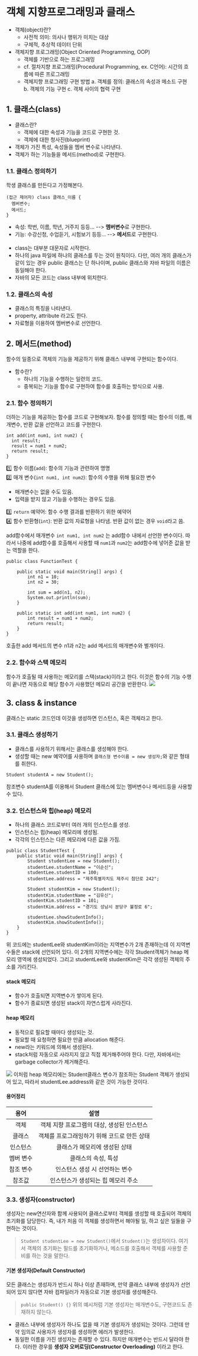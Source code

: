 # 객체 지향프로그래밍과 클래스

* 객체(object)란?
  - 사전적 의미: 의사나 행위가 미치는 대상
  - 구체적, 추상적 데이터 단위
* 객체지향 프로그래밍(Object Oriented Programming, OOP)
  - 객체를 기반으로 하는 프로그래밍
  - cf. 절차지향 프로그래밍(Procedural Programming, ex. C언어): 시간의 흐름에 따른 프로그래밍
  - 객체지향 프로그래밍 구현 방법
    a. 객체를 정의: 클래스의 속성과 메소드 구현
    b. 객체의 기능 구현
    c. 객체 사이의 협력 구현

## 1. 클래스(class)

* 클래스란?
  * 객체에 대한 속성과 기능을 코드로 구현한 것.
  * 객체에 대한 청사진(blueprint)
* 객체가 가진 특성, 속성들을 멤버 변수로 나타낸다.
* 객체가 하는 기능들을 메서드(method)로 구현한다.

### 1.1. 클래스 정의하기
학생 클래스를 만든다고 가정해본다.
```
(접근 제어자) class 클래스_이름 {
  멤버변수;
  메서드;
}
```
* 속성: 학번, 이름, 학년, 거주지 등등... --> **멤버변수**로 구현한다.
* 기능: 수강신청, 수업듣기, 시험보기 등등... --> **메서드**로 구현한다.<br><br>
* class는 대부분 대문자로 시작한다.
* 하나의 java 파일에 하나의 클래스를 두는 것이 원칙이다. 다만, 여러 개의 클래스가 같이 있는 경우 public 클래스는 단 하나이며, public 클래스와 자바 파일의 이름은 동일해야 한다.
* 자바의 모든 코드는 class 내부에 위치한다.

### 1.2. 클래스의 속성
* 클래스의 특징을 나타낸다.
* property, attribute 라고도 한다.
* 자료형을 이용하여 멤버변수로 선언한다.


## 2. 메서드(method)
함수의 일종으로 객체의 기능을 제공하기 위해 클래스 내부에 구현되는 함수이다.
* 함수란?
  * 하나의 기능을 수행하는 일련의 코드.
  * 중복되는 기능을 함수로 구현하여 함수를 호출하는 방식으로 사용.

### 2.1. 함수 정의하기
더하는 기능을 제공하는 함수를 코드로 구현해보자. 함수를 정의할 때는 함수의 이름, 매개변수, 반환 값을 선언하고 코드를 구현한다.
```
int add(int num1, int num2) {
  int result;
  result = num1 + num2;
  return result;
}
```
:one: 함수 이름(`add`): 함수의 기능과 관련하여 명명<br>
:two: 매개 변수(`int num1, int num2`): 함수의 수행을 위해 필요한 변수
  * 매개변수는 없을 수도 있음.
  * 입력을 받지 않고 기능을 수행하는 경우도 있음.

:three: `return` 예약어: 함수 수행 결과를 반환하기 위한 예약어<br>
:four: 함수 반환형(`int`): 반환 값의 자료형을 나타냄. 반환 값이 없는 경우 `void`라고 씀.<br>

add함수에서 매개변수 `int num1, int num2` 는 add함수 내에서 선언한 변수이다. 따라서 나중에 add함수를 호출해서 사용할 때 `num1`과 `num2`는 add함수에 넣어준 값을 받는 역할을 한다.
```
public class FunctionTest {

	public static void main(String[] args) {
		int n1 = 10;
		int n2 = 30;
		
		int sum = add(n1, n2);
		System.out.println(sum);
	}
	
	public static int add(int num1, int num2) {
		int result = num1 + num2;
		return result;
	}
}
```
호출한 add 메서드의 변수 n1과 n2는 add 메서드의 매개변수와 별개이다.

### 2.2. 함수와 스택 메모리
함수가 호출될 때 사용하는 메모리를 스택(stack)이라고 한다. 이것은 함수의 기능 수행이 끝나면 자동으로 해당 함수가 사용했던 메모리 공간을 반환한다.
<img src = "https://raw.githubusercontent.com/MrKeeplearning/Java-LAB-basic/main/%EA%B0%9D%EC%B2%B4%EC%A7%80%ED%96%A5%20%ED%94%84%EB%A1%9C%EA%B7%B8%EB%9E%98%EB%B0%8D/img/java_MethodnStack.png">


## 3. class & instance
클래스는 static 코드인데 이것을 생성하면 인스턴스, 혹은 객체라고 한다.

### 3.1. 클래스 생성하기
* 클래스를 사용하기 위해서는 클래스를 생성해야 한다.
* 생성할 때는 new 예약어를 사용하며 `클래스형 변수이름 = new 생성자;`와 같은 형태를 취한다.
```
Student studentA = new Student();
```
참조변수 studentA를 이용해서 Student 클래스에 있는 멤버변수나 메서드등을 사용할 수 있다.

### 3.2. 인스턴스와 힙(heap) 메모리
* 하나의 클래스 코드로부터 여러 개의 인스턴스를 생성.
* 인스턴스는 힙(heap) 메모리에 생성됨.
* 각각의 인스턴스는 다른 메모리에 다른 값을 가짐.

```
public class StudentTest {
	public static void main(String[] args) {
		Student studentLee = new Student();
		studentLee.studentName = "이순신";
		studentLee.studentID = 100;
		studentLee.address = "제주특별자치도 제주시 첨단로 242";

		Student studentKim = new Student();
		studentKim.studentName = "김유신";
		studentKim.studentID = 101;
		studentKim.address = "경기도 성남시 분당구 불정로 6";

		studentLee.showStudentInfo();
		studentKim.showStudentInfo();
	}
}
```
위 코드에는 studentLee와 studentKim이라는 지역변수가 2개 존재하는데 이 지역변수들은 stack에 선언되어 있다.
이 2개의 지역변수에는 각각 Student객체가 heap 메모리 영역에 생성되었다. 그리고 studentLee와 studentKim은 각각 생성된 객체의 주소를 가리킨다.

#### stack 메모리
* 함수가 호출되면 지역변수가 쌓이게 된다.
* 함수가 종료되면 생성된 stack이 자연스럽게 사라진다.

#### heap 메모리
* 동적으로 필요할 때마다 생성되는 것.
* 필요할 때 요청하면 필요한 만큼 allocation 해준다.
* new라는 키워드에 의해서 생성된다.
* stack처럼 자동으로 사라지지 않고 직접 제거해주어야 한다. 다만, 자바에서는 garbage collector가 제거해준다.

<img src = "https://raw.githubusercontent.com/MrKeeplearning/Java-LAB-basic/main/%EA%B0%9D%EC%B2%B4%EC%A7%80%ED%96%A5%20%ED%94%84%EB%A1%9C%EA%B7%B8%EB%9E%98%EB%B0%8D/img/StacknHeap.png">
이처럼 heap 메모리에는 Student클래스 변수가 참조하는 Student 객체가 생성되어 있고, 따라서 studentLee.address와 같은 것이 가능한 것이다.

#### 용어정리
| 용어 | 설명 |
|:---:|:---:|
|객체|객체 지향 프로그램의 대상, 생성된 인스턴스|
|클래스|객체를 프로그래밍하기 위해 코드로 만든 상태|
|인스턴스|클래스가 메모리에 생성된 상태|
|멤버 변수|클래스의 속성, 특성|
|참조 변수|인스턴스 생성 시 선언하는 변수|
|참조값|인스턴스가 생성되는 힙 메모리 주소|

### 3.3. 생성자(constructor)
생성자는 new연산자와 함께 사용되어 클래스로부터 객체를 생성할 때 호출되어 객체의 초기화를 담당한다. 즉, 내가 처음 이 객체를 생성하면서 해야될 일, 하고 싶은 일들을 구현하는 것이다.
> `Student studentLee = new Student()`에서 `Student()`는 생성자이다.
여기서 객체의 초기화는 필드를 초기화하거나, 메소드를 호출해서 객체를 사용할 준비를 하는 것을 말한다.

#### 기본 생성자(Default Constructor)
모든 클래스는 생성자가 반드시 하나 이상 존재하며, 만약 클래스 내부에 생성자가 선언되어 있지 않다면 자바 컴파일러가 자동으로 기본 생성자를 생성해준다.
> `public Student() {}`
위의 예시처럼 기본 생성자는 매개변수도, 구현코드도 존재하지 않는다.
* 클래스 내부에 생성자가 하나도 없을 때 기본 생성자가 생성되는 것이다. 그런데 만약 임의로 사용자가 생성자를 생성하면 에러가 발생한다.
* 동일한 이름을 가진 생성자는 존재할 수 있다. 하지만 매개변수는 반드시 달라야 한다. 이러한 경우를 **생성자 오버로딩(Constructor Overloading)** 이라고 한다.
